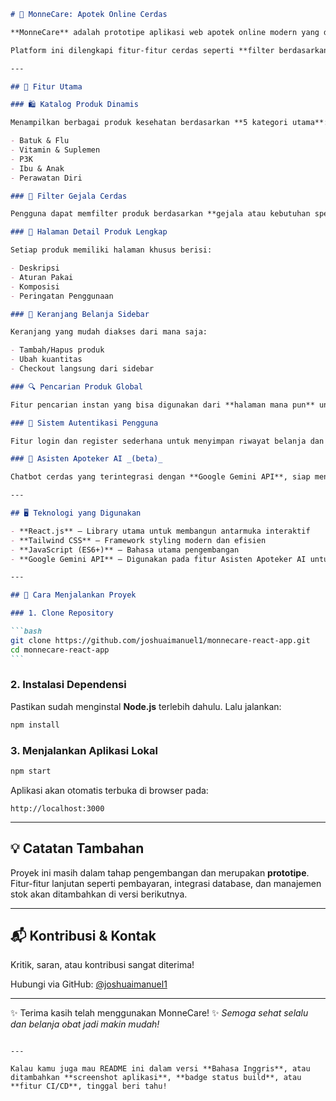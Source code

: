 ````markdown
# 🏥 MonneCare: Apotek Online Cerdas

**MonneCare** adalah prototipe aplikasi web apotek online modern yang dibangun menggunakan **React.js**, dirancang untuk memberikan pengalaman pengguna yang cepat, intuitif, dan informatif dalam mencari serta membeli produk kesehatan.

Platform ini dilengkapi fitur-fitur cerdas seperti **filter berdasarkan gejala**, **asisten apoteker AI**, dan **keranjang interaktif** — menjadikan belanja kebutuhan kesehatan jauh lebih praktis.

---

## 🧩 Fitur Utama

### 🛍️ Katalog Produk Dinamis

Menampilkan berbagai produk kesehatan berdasarkan **5 kategori utama**:

- Batuk & Flu
- Vitamin & Suplemen
- P3K
- Ibu & Anak
- Perawatan Diri

### 🧠 Filter Gejala Cerdas

Pengguna dapat memfilter produk berdasarkan **gejala atau kebutuhan spesifik**, seperti demam, batuk, kulit kering, dll.

### 📄 Halaman Detail Produk Lengkap

Setiap produk memiliki halaman khusus berisi:

- Deskripsi
- Aturan Pakai
- Komposisi
- Peringatan Penggunaan

### 🛒 Keranjang Belanja Sidebar

Keranjang yang mudah diakses dari mana saja:

- Tambah/Hapus produk
- Ubah kuantitas
- Checkout langsung dari sidebar

### 🔍 Pencarian Produk Global

Fitur pencarian instan yang bisa digunakan dari **halaman mana pun** untuk mencari nama produk secara cepat.

### 👤 Sistem Autentikasi Pengguna

Fitur login dan register sederhana untuk menyimpan riwayat belanja dan preferensi pengguna.

### 🤖 Asisten Apoteker AI _(beta)_

Chatbot cerdas yang terintegrasi dengan **Google Gemini API**, siap menjawab pertanyaan dan memberikan rekomendasi produk berdasarkan keluhan atau kebutuhan pengguna.

---

## 🖥️ Teknologi yang Digunakan

- **React.js** — Library utama untuk membangun antarmuka interaktif
- **Tailwind CSS** — Framework styling modern dan efisien
- **JavaScript (ES6+)** — Bahasa utama pengembangan
- **Google Gemini API** — Digunakan pada fitur Asisten Apoteker AI untuk analisis dan rekomendasi cerdas

---

## 🏁 Cara Menjalankan Proyek

### 1. Clone Repository

```bash
git clone https://github.com/joshuaimanuel1/monnecare-react-app.git
cd monnecare-react-app
```
````

### 2. Instalasi Dependensi

Pastikan sudah menginstal **Node.js** terlebih dahulu. Lalu jalankan:

```bash
npm install
```

### 3. Menjalankan Aplikasi Lokal

```bash
npm start
```

Aplikasi akan otomatis terbuka di browser pada:

```
http://localhost:3000
```

---

## 💡 Catatan Tambahan

Proyek ini masih dalam tahap pengembangan dan merupakan **prototipe**. Fitur-fitur lanjutan seperti pembayaran, integrasi database, dan manajemen stok akan ditambahkan di versi berikutnya.

---

## 📬 Kontribusi & Kontak

Kritik, saran, atau kontribusi sangat diterima!

Hubungi via GitHub: [@joshuaimanuel1](https://github.com/joshuaimanuel1)

---

✨ Terima kasih telah menggunakan MonneCare! ✨
_Semoga sehat selalu dan belanja obat jadi makin mudah!_

```

---

Kalau kamu juga mau README ini dalam versi **Bahasa Inggris**, atau ditambahkan **screenshot aplikasi**, **badge status build**, atau **fitur CI/CD**, tinggal beri tahu!
```
